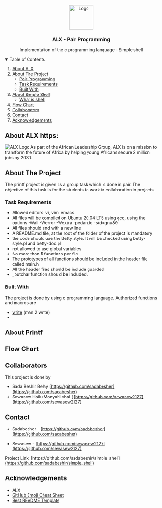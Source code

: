 


<!-- PROJECT LOGO -->
<br />
<p align="center">
  <a href="https://rails-assets.alx-apply.hbtn.io/assets/brand_alx/school-logo_tablet-3839f287a4a91e5e6a4c96cde84e9c19b13c1ffedb6771344ea29bed450e48d0.png">
    <img src="images/logo.png" alt="Logo" width="80" height="80">
  </a>

  <h3 align="center">ALX - Pair Programming</h3>

  <p align="center">
    Implementation of the c programming language - Simple shell
    <br />

</p>

<!-- TABLE OF CONTENTS -->
<details open="open">
  <summary>Table of Contents</summary>
  <ol>
  <li>
      <a href="#about-alx">About ALX</a>
    </li>
    <li>
      <a href="#about-the-project">About The Project</a>
      <ul>
       <li><a href="#built-with">Pair Programming</a></li>
       <li><a href="#req">Task Requirements</a></li>
        <li><a href="#built-with">Built With</a></li>
       </ul>
    </li>
    <li>
      <a href="#getting-started">About Simple Shell</a>
      <ul>
        <li><a href="#prerequisites">What is shell</a></li>
       </ul>
    </li>
    <li><a href="#flowchart">Flow Chart</a></li>
    <li><a href="#contributing">Collaborators</a></li>
    <li><a href="#contact">Contact</a></li>
    <li><a href="#acknowledgements">Acknowledgements</a></li>
  </ol>
</details>

<!-- ABOUT ALX -->
## About ALX https:
![ALX Logo](https://rails-assets.alx-apply.hbtn.io/assets/brand_alx/school-logo_tablet-3839f287a4a91e5e6a4c96cde84e9c19b13c1ffedb6771344ea29bed450e48d0.png) 
As part of the African Leadership Group, ALX is on a mission to transform the future of Africa by helping young Africans secure 2 million jobs by 2030.

<!-- ABOUT THE PROJECT -->
## About The Project

The printf project is given as a group task which is done in pair. The objective of this task is for the students to work in collaboration in projects.

### Task Requirements
* Allowed editors: vi, vim, emacs
* All files will be compiled on Ubuntu 20.04 LTS using gcc, using the options -Wall -Werror -Wextra -pedantic -std=gnu89
* All files should end with a new line 
* A README.md file, at the root of the folder of the project is mandatory
* the code should use the Betty style. It will be checked using betty-style.pl and betty-doc.pl
*  not allowed to use global variables
* No more than 5 functions per file
* The prototypes of all functions should be included in the header file called main.h
* All the header files should be include guarded
*  _putchar function should be included.

### Built With

The project is done by using c programming language.
Authorized functions and macros are 
*  [write](https://www.gnu.org/software/gnu-c-manual/gnu-c-manual.html) (man 2 write) 
* 


## About Printf 


## Flow Chart

<!-- CONTRIBUTING -->
## Collaborators

This project is done by 
* Sada Beshir Belay [https://github.com/sadabesher](https://github.com/sadabesher)
* Sewasew Hailu Manyahilehal ( [https://github.com/sewasew2127](https://github.com/sewasew2127) 



<!-- CONTACT -->
## Contact

* Sadabesher - [https://github.com/sadabesher](https://github.com/sadabesher)

* Sewasew - [https://github.com/sewasew2127](https://github.com/sewasew2127) 

Project Link: [https://github.com/sadabeshir/simple_shell](https://github.com/sadabeshir/simple_shell)



<!-- ACKNOWLEDGEMENTS -->
## Acknowledgements
* [ALX](https://www.alxethiopia.com/software/)
* [GitHub Emoji Cheat Sheet](https://www.webpagefx.com/tools/emoji-cheat-sheet)
* [Best README Template](https://github.com/othneildrew/Best-README-Template)









